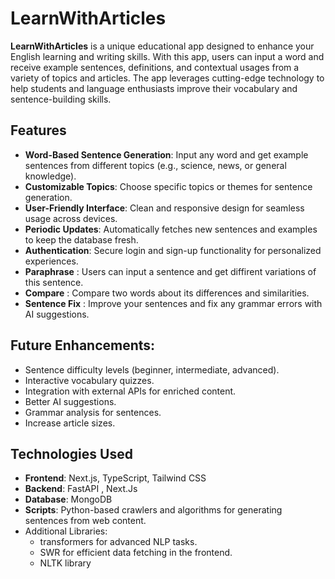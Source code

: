 # LearnWithArticles
**LearnWithArticles** is a unique educational app designed to enhance your English learning and writing skills. With this app, users can input a word and receive example sentences, definitions, and contextual usages from a variety of topics and articles. The app leverages cutting-edge technology to help students and language enthusiasts improve their vocabulary and sentence-building skills.

## Features
* **Word-Based Sentence Generation**: Input any word and get example sentences from different topics (e.g., science, news, or general knowledge).
* **Customizable Topics**: Choose specific topics or themes for sentence generation.
* **User-Friendly Interface**: Clean and responsive design for seamless usage across devices.
* **Periodic Updates**: Automatically fetches new sentences and examples to keep the database fresh.
* **Authentication**: Secure login and sign-up functionality for personalized experiences.
* **Paraphrase** : Users can input a sentence and get diffirent variations of this sentence.
* **Compare** : Compare two words about its differences and similarities.
* **Sentence Fix** : Improve your sentences and fix any grammar errors with AI suggestions.

## Future Enhancements:
* Sentence difficulty levels (beginner, intermediate, advanced).
* Interactive vocabulary quizzes.
* Integration with external APIs for enriched content.
* Better AI suggestions.
* Grammar analysis for sentences.
* Increase article sizes.
  
## Technologies Used
* **Frontend**: Next.js, TypeScript, Tailwind CSS
* **Backend**: FastAPI , Next.Js
* **Database**: MongoDB
* **Scripts**: Python-based crawlers and algorithms for generating sentences from web content.
* Additional Libraries:
  * transformers for advanced NLP tasks.
  * SWR for efficient data fetching in the frontend.
  * NLTK library
